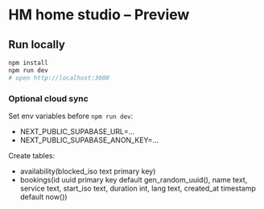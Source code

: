# HM home studio – Preview

## Run locally
```bash
npm install
npm run dev
# open http://localhost:3000
```

### Optional cloud sync
Set env variables before `npm run dev`:
- NEXT_PUBLIC_SUPABASE_URL=...
- NEXT_PUBLIC_SUPABASE_ANON_KEY=...

Create tables:
- availability(blocked_iso text primary key)
- bookings(id uuid primary key default gen_random_uuid(), name text, service text, start_iso text, duration int, lang text, created_at timestamp default now())
```
